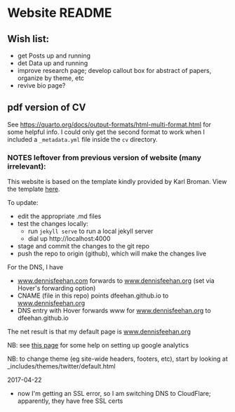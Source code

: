 # Website README


## Wish list:

* get Posts up and running
* det Data up and running
* improve research page; develop callout box for abstract of papers, organize by theme, etc
* revive bio page?

## pdf version of CV

See <https://quarto.org/docs/output-formats/html-multi-format.html> for some helpful info.
I could only get the second format to work when I included a `_metadata.yml` file
inside the `cv` directory.



### NOTES leftover from previous version of website (many irrelevant):




This website is based on the template kindly provided by Karl Broman.
View the template [here](http://kbroman.org/simple_site).

To update:

* edit the appropriate .md files
* test the changes locally:
  * run `jekyll serve` to run a local jekyll server
  * dial up http://localhost:4000
* stage and commit the changes to the git repo
* push the repo to origin (github), which will make the changes live

For the DNS, I have

* www.dennisfeehan.com forwards to www.dennisfeehan.org (set via Hover's forwarding option)
* CNAME (file in this repo) points dfeehan.github.io to www.dennisfeehan.org
* DNS entry with Hover forwards www for www.dennisfeehan.org to dfeehan.github.io

The net result is that my default page is www.dennisfeehan.org

NB: see [this page](http://joshualande.com/jekyll-github-pages-poole/) for some help on setting up google analytics

NB: to change theme (eg site-wide headers, footers, etc), start by looking at _includes/themes/twitter/default.html

2017-04-22

* now I'm getting an SSL error, so I am switching DNS to CloudFlare; apparently,
  they have free SSL certs